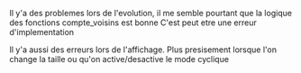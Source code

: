 Il y'a des problemes lors de l'evolution, 
il me semble pourtant que la logique des fonctions compte_voisins est bonne
C'est peut etre une erreur d'implementation

Il y'a aussi des erreurs lors de l'affichage.
Plus presisement lorsque l'on change la taille ou qu'on active/desactive le mode cyclique